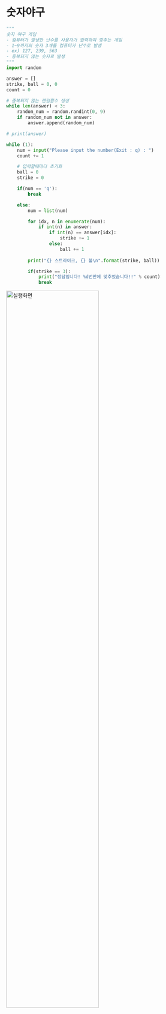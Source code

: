 
# 숫자야구

```python
"""
숫자 야구 게임
- 컴퓨터가 발생한 난수를 사용자가 입력하여 맞추는 게임
- 1~9까지의 숫자 3개를 컴퓨터가 난수로 발생
- ex) 127, 239, 563
- 중복되지 않는 숫자로 발생
"""
import random

answer = []
strike, ball = 0, 0
count = 0

# 중복되지 않는 랜덤함수 생성
while len(answer) < 3:
    random_num = random.randint(0, 9)
    if random_num not in answer:
        answer.append(random_num)

# print(answer)

while (1):
    num = input("Please input the number(Exit : q) : ")
    count += 1

    # 입력할때마다 초기화
    ball = 0
    strike = 0

    if(num == 'q'):
        break

    else:
        num = list(num)

        for idx, n in enumerate(num):
            if int(n) in answer:
                if int(n) == answer[idx]:
                    strike += 1
                else:
                    ball += 1
            
        print("{} 스트라이크, {} 볼\n".format(strike, ball))

        if(strike == 3):
            print("정답입니다! %d번만에 맞추었습니다!!" % count)
            break

```
<img src="https://user-images.githubusercontent.com/76420201/104839003-db0f8980-5901-11eb-9254-0b306a169d6d.GIF" width="70%" alt = "실행화면">

